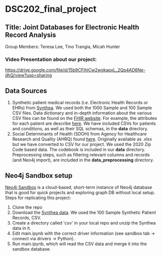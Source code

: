 # DSC202_final_project

## Title: Joint Databases for Electronic Health Record Analysis
Group Members: Teresa Lee, Tino Trangia, Micah Hunter

### Video Presentation about our project:
https://drive.google.com/file/d/15b9CFIhlCw2wgkapxL_2Qp4AD6Ne-dhQ/view?usp=sharing

## Data Sources
1. Synthetic patient medical records (i.e. Electronic Health Records or EHRs) from [Synthea](https://synthea.mitre.org/downloads/). We used both the 1000 Sample and 100 Sample CSV files. Data dictionary and in-depth information about the various CSV files can be found on the [FHIR website](https://build.fhir.org/resourcelist.html). For example, the attributes for each patient are describe [here](https://build.fhir.org/patient.html). We have included CSVs for patients and conditions, as well as their SQL schemas, in the **data** directory. 
2. Social Determinants of Health (SDOH) from Agency for Healthcare Research and Quality (AHRQ) found [here](https://www.ahrq.gov/sdoh/data-analytics/sdoh-data.html). Originally available as .xlsx but we have converted to CSV for our project. We used the 2020 Zip Code based data. The codebook is included in our **data** directory. Preprocessing steps, such as filtering relevant columns and records (and Neo4j import), are included in the **data_preprocessing** directory. 

## Neo4j Sandbox setup
[Neo4j Sandbox](https://neo4j.com/sandbox/) is a cloud-based, short-term instance of Neo4j database that is good for quick projects and exploring graph DB without local setup. 
Steps for replicating this project:
1. Clone the repo
2. Download the [Synthea data](https://synthea.mitre.org/downloads/). We used the 100 Sample Synthetic Patient Records, CSV.
3. Create a directory called 'csv' in your local repo and unzip the Synthea data in it.
4. Edit main.ipynb with the correct driver information (see sandbox tab -> connect via drivers -> Python).
5. Run main.ipynb, which will read the CSV data and merge it into the sandbox database.
